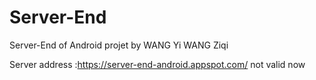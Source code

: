 # Server-End
Server-End of Android projet
by WANG Yi WANG Ziqi

Server address :https://server-end-android.appspot.com/ not valid now
